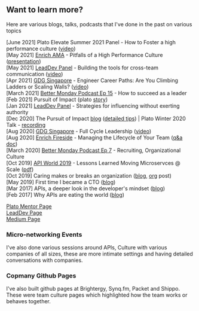 ## Want to learn more?

Here are various blogs, talks, podcasts that I've done in the past on various topics

[June 2021] Plato Elevate Summer 2021 Panel - How to Foster a high performance culture ([video](https://www.youtube.com/watch?v=uYo4D8GlUyI))    
[May 2021] [Enrich AMA](https://lu.ma/lzu80v76) - Pitfalls of a High Performance Culture ([presentation](https://docs.google.com/presentation/d/1mknWGnHi-BDED4KKMJ7F8TnWp3nBuve-kFr_lW1-t5I/edit))    
[May 2021] [LeadDev Panel](https://leaddev.com/communication-relationships/building-tools-cross-team-communication) - Building the tools for cross-team communication ([video](https://www.youtube.com/watch?v=bTeC53i4TX0))    
[Apr 2021] [GDG Singapore](https://gdg.community.dev/events/details/google-gdg-singapore-presents-engineer-career-paths-are-you-climbing-ladders-or-scaling-walls/) - Engineer Career Paths: Are You Climbing Ladders or Scaling Walls? ([video](https://www.youtube.com/watch?v=f2Vqss1Bea4))    
[March 2021] [Better Monday Podcast Ep 15](https://www.sofokus.com/podcast/episodes/15-bruce-wang-netflix-how-to-succeed-as-a-leader/) - How to succeed as a leader    
[Feb 2021] Pursuit of Impact (plato [story](https://www.platohq.com/resources/the-pursuit-of-impact-my-first-year-at-netflix-1830976174))    
[Jan 2021] [LeadDev Panel](https://leaddev.com/mentoring-coaching-feedback/strategies-influencing-without-exerting-authority) - Strategies for influencing without exerting authority    
[Dec 2020] The Pursuit of Impact [blog](https://www.linkedin.com/pulse/pursuit-impact-bruce-wang/) ([detailed tips](https://github.com/batmany13/about-me/tree/master/pursuit_of_impact)) | Plato Winter 2020 Talk - [recording](https://www.youtube.com/watch?v=IjZHC5XQ5-c&list=PLviHs0aJhWLZkgjGQAlmcRa1eFl0BTdcr&index=3)   
[Aug 2020] [GDG Singapore](https://gdg.community.dev/events/details/google-gdg-singapore-presents-full-cycle-people-leadership/) - Full Cycle Leadership ([video](https://www.youtube.com/watch?v=-hksiU_WoiU))    
[Aug 2020] [Enrich Fireside](https://lu.ma/brucetalk) - Managing the Lifecycle of Your Team ([q&a doc](https://docs.google.com/document/d/1EhTQfpLB_iyHZEFX6xCUAbJmfXFnIYOc_rokOpvOcgU/edit#heading=h.amobz93acu52))    
[March 2020] [Better Monday Podcast Ep 7](https://www.sofokus.com/podcast/episodes/recruiting-and-organizational-culture-at-netflix/) - Recruiting, Organizational Culture    
[Oct 2019] [API World 2019](https://www.devnetwork.com/presentations/api-world-2019/) - Lessons Learned Moving Microservces @ Scale ([pdf](https://files.devnetwork.cloud/APIWorld/presentations/2019/Bruce_Wang.pdf))    
[Oct 2019] Caring makes or breaks an organization ([blog](https://medium.com/@batmany/caring-makes-or-breaks-an-engineering-organization-5431fdad3327), [org](https://goshippo.com/blog/caring-makes-an-engineering-organization/) post)     
[May 2019] First time I became a CTO ([blog](https://www.platohq.com/resources/the-first-time-i-became-a-cto))    
[Mar 2017] APIs, a deeper look in the developer's mindset ([blog](https://medium.com/synq/apis-a-deeper-look-5bcf2a76c7af))    
[Feb 2017] Why APIs are eating the world ([blog](https://www.linkedin.com/pulse/why-apis-eating-world-bruce-wang/))    

[Plato Mentor Page](https://www.platohq.com/mentors/bruce-wang)     
[LeadDev Page](https://leaddev.com/community/bruce-wang)    
[Medium Page](https://medium.com/@batmany)    

### Micro-networking Events

I've also done various sessions around APIs, Culture with various companies of all sizes, these are more intimate settings and having detailed conversations with companies.

### Copmany Github Pages

I've also built github pages at Brightergy, Synq.fm, Packet and Shippo.  These were team culture pages which highlighted how the team works or behaves together.
